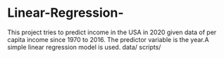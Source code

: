 # Linear-Regression-
This project tries to predict income in the USA in 2020 given data of per capita income since 1970 to 2016. The predictor variable  is the year.A simple linear regression model is used. 
data/
scripts/
